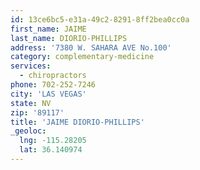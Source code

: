 ```yaml
---
id: 13ce6bc5-e31a-49c2-8291-8ff2bea0cc0a
first_name: JAIME
last_name: DIORIO-PHILLIPS
address: '7380 W. SAHARA AVE No.100'
category: complementary-medicine
services:
  - chiropractors
phone: 702-252-7246
city: 'LAS VEGAS'
state: NV
zip: '89117'
title: 'JAIME DIORIO-PHILLIPS'
_geoloc:
  lng: -115.28205
  lat: 36.140974
---
```

